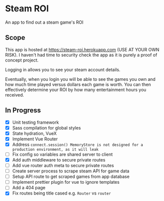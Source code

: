 # Steam ROI

An app to find out a steam game's ROI

## Scope

This app is hosted at https://steam-roi.herokuapp.com (USE AT YOUR OWN RISK). I haven't had time to security check the app as it is purely a proof of concept project.

Logging in allows you to see your steam account details.

Eventually, when you login you will be able to see the games you own and how much time played versus dollars each game is worth. You can then effectively determine your ROI by how many entertainment hours you received.

## In Progress

- [x] Unit testing framework
- [x] Sass compilation for global styles
- [x] State hydration, VueX
- [x] Implement Vue Router
- [x] Address `connect.session() MemoryStore is not designed for a production environment, as it will leak`
- [ ] Fix config so variables are shared server to client
- [x] Add auth middleware to secure private routes
- [ ] Add vue router auth meta to secure private routes
- [ ] Create server process to scrape steam API for game data
- [ ] Setup API route to get scraped games from app database
- [ ] Implement prettier plugin for vue to ignore templates
- [ ] Add a 404 page
- [x] Fix routes being title cased e.g. `Router` vs `router`
